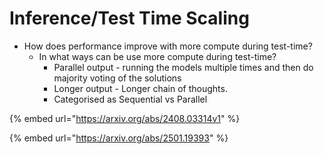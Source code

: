 # Inference/Test Time Scaling

* How does performance improve with more compute during test-time?
  * In what ways can be use more compute during test-time?
    * Parallel output - running the models multiple times and then do majority voting of the solutions
    * Longer output - Longer chain of thoughts.&#x20;
    * Categorised as Sequential vs Parallel

{% embed url="https://arxiv.org/abs/2408.03314v1" %}

{% embed url="https://arxiv.org/abs/2501.19393" %}

